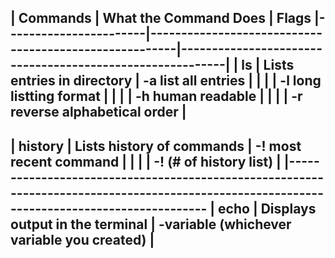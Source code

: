 |       Commands        |                  What the Command Does                |                           Flags                          |-----------------------|-------------------------------------------------------|----------------------------------------------------------|
|          ls           |              Lists entries in directory               |                     -a list all entries                  |
|                       |                                                       |                     -l long listting format              |
|                       |                                                       |                     -h human readable                    |
|                       |                                                       |                     -r reverse alphabetical order        |
--------------------------------------------------------------------------------------------------------------------------------------------
|        history        |              Lists history of commands                |                     -! most recent command               |
|                       |                                                       |                     -! (# of history list)               |
|-------------------------------------------------------------------------------------------------------------------------------------------
|       echo            |              Displays output in the terminal          |               -variable (whichever variable you created) |
--------------------------------------------------------------------------------------------------------------------------------------------





